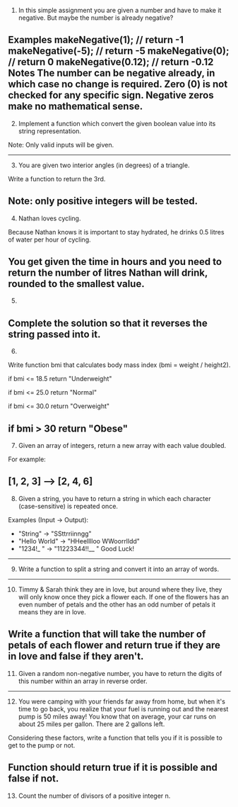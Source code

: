 1. In this simple assignment you are given a number and have to make it negative. But maybe the number is already negative?

Examples
makeNegative(1);    // return -1
makeNegative(-5);   // return -5
makeNegative(0);    // return 0
makeNegative(0.12); // return -0.12
Notes
The number can be negative already, in which case no change is required.
Zero (0) is not checked for any specific sign. Negative zeros make no mathematical sense.
-------------
2. Implement a function which convert the given boolean value into its string representation.

Note: Only valid inputs will be given.

----------------------
3. You are given two interior angles (in degrees) of a triangle.

Write a function to return the 3rd.

Note: only positive integers will be tested.
-----------------------
4. Nathan loves cycling.

Because Nathan knows it is important to stay hydrated, he drinks 0.5 litres of water per hour of cycling.

You get given the time in hours and you need to return the number of litres Nathan will drink, rounded to the smallest value.
-----------------------
5. 
Complete the solution so that it reverses the string passed into it.
-----------------------
6. 
Write function bmi that calculates body mass index (bmi = weight / height2).

if bmi <= 18.5 return "Underweight"

if bmi <= 25.0 return "Normal"

if bmi <= 30.0 return "Overweight"

if bmi > 30 return "Obese"
-------------------------------
7. Given an array of integers, return a new array with each value doubled.

For example:

[1, 2, 3] --> [2, 4, 6]
------------------------------
8. Given a string, you have to return a string in which each character (case-sensitive) is repeated once.

Examples (Input -> Output):
* "String"      -> "SSttrriinngg"
* "Hello World" -> "HHeelllloo  WWoorrlldd"
* "1234!_ "     -> "11223344!!__  "
Good Luck!
----------------------------
9. Write a function to split a string and convert it into an array of words.
----------------------------
10. Timmy & Sarah think they are in love, but around where they live, they will only know once they pick a flower each. If one of the flowers has an even number of petals and the other has an odd number of petals it means they are in love.

Write a function that will take the number of petals of each flower and return true if they are in love and false if they aren't.
----------------------------
11. Given a random non-negative number, you have to return the digits of this number within an array in reverse order.
--------------------------
12. You were camping with your friends far away from home, but when it's time to go back, you realize that your fuel is running out and the nearest pump is 50 miles away! You know that on average, your car runs on about 25 miles per gallon. There are 2 gallons left.

Considering these factors, write a function that tells you if it is possible to get to the pump or not.

Function should return true if it is possible and false if not.
------------------------
13. Count the number of divisors of a positive integer n.